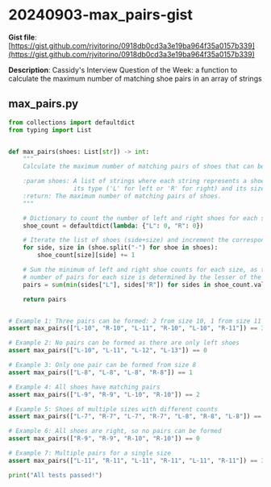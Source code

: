 # 20240903-max_pairs-gist

**Gist file**: [https://gist.github.com/rjvitorino/0918db0cd3a3e19ba964f35a0157b339](https://gist.github.com/rjvitorino/0918db0cd3a3e19ba964f35a0157b339)

**Description**: Cassidy's Interview Question of the Week: a function to calculate the maximum number of matching shoe pairs in an array of strings

## max_pairs.py

```Python
from collections import defaultdict
from typing import List


def max_pairs(shoes: List[str]) -> int:
    """
    Calculate the maximum number of matching pairs of shoes that can be formed.

    :param shoes: A list of strings where each string represents a shoe with
                  its type ('L' for left or 'R' for right) and its size.
    :return: The maximum number of matching pairs of shoes.
    """

    # Dictionary to count the number of left and right shoes for each size
    shoe_count = defaultdict(lambda: {"L": 0, "R": 0})

    # Iterate the list of shoes (side+size) and increment the corresponding count
    for side, size in (shoe.split("-") for shoe in shoes):
        shoe_count[size][side] += 1

    # Sum the minimum of left and right shoe counts for each size, as the maximum
    # number of pairs for each size is determined by the lesser of the two counts.
    pairs = sum(min(sides["L"], sides["R"]) for sides in shoe_count.values())

    return pairs


# Example 1: Three pairs can be formed: 2 from size 10, 1 from size 11
assert max_pairs(["L-10", "R-10", "L-11", "R-10", "L-10", "R-11"]) == 3

# Example 2: No pairs can be formed as there are only left shoes
assert max_pairs(["L-10", "L-11", "L-12", "L-13"]) == 0

# Example 3: Only one pair can be formed from size 8
assert max_pairs(["L-8", "L-8", "L-8", "R-8"]) == 1

# Example 4: All shoes have matching pairs
assert max_pairs(["L-9", "R-9", "L-10", "R-10"]) == 2

# Example 5: Shoes of multiple sizes with different counts
assert max_pairs(["L-7", "R-7", "L-7", "R-7", "L-8", "R-8", "L-8"]) == 3

# Example 6: All shoes are right, so no pairs can be formed
assert max_pairs(["R-9", "R-9", "R-10", "R-10"]) == 0

# Example 7: Multiple pairs for a single size
assert max_pairs(["L-11", "R-11", "L-11", "R-11", "L-11", "R-11"]) == 3

print("All tests passed!")

```